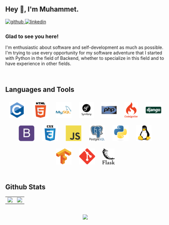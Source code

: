 ## Hey 👋, I'm Muhammet.  
  

<a href="https://github.com/ozvelimf" target="_blank">
<img src=https://img.shields.io/badge/github-%2324292e.svg?&style=for-the-badge&logo=github&logoColor=white alt=github style="margin-bottom: 5px;" />
</a>
<a href="https://linkedin.com/in/muhammet-furkan-özveli-664809231/" target="_blank">
<img src=https://img.shields.io/badge/linkedin-%231E77B5.svg?&style=for-the-badge&logo=linkedin&logoColor=white alt=linkedin style="margin-bottom: 5px;" />
</a>  
  



### Glad to see you here!  
I'm enthusiastic about software and self-development as much as possible. I'm trying to use every opportunity for my software adventure that I started with Python in the field of Backend, whether to specialize in this field and to have experience in other fields.  
  

<br/>  


## Languages and Tools  
<div align="center">  
<a href="https://www.cprogramming.com/" target="_blank"><img style="margin: 10px" src="/images/c-original.svg" alt="C" height="50" /></a>  
<a href="https://en.wikipedia.org/wiki/HTML5" target="_blank"><img style="margin: 10px" src="/images/html5-original-wordmark.svg" alt="HTML5" height="50" /></a>  
<a href="https://www.mysql.com/" target="_blank"><img style="margin: 10px" src="/images/mysql-original-wordmark.svg" alt="MySQL" height="50" /></a>  
<a href="https://symfony.com/" target="_blank"><img style="margin: 10px" src="/images/symfony_black_03.svg" alt="Symfony" height="50" /></a>  
<a href="https://www.php.net/" target="_blank"><img style="margin: 10px" src="/images/php-original.svg" alt="PHP" height="50" /></a>  
<a href="https://codeigniter.com/" target="_blank"><img style="margin: 10px" src="/images/codeigniter.svg" alt="CodeIgniter" height="50" /></a>  
<a href="https://www.djangoproject.com/" target="_blank"><img style="margin: 10px" src="/images/django-original.svg" alt="Django" height="50" /></a>  
<a href="https://getbootstrap.com/docs/3.4/javascript/" target="_blank"><img style="margin: 10px" src="/images/bootstrap-plain.svg" alt="Bootstrap" height="50" /></a>  
<a href="https://www.w3schools.com/css/" target="_blank"><img style="margin: 10px" src="/images/css3-original-wordmark.svg" alt="CSS3" height="50" /></a>  
<a href="https://www.javascript.com/" target="_blank"><img style="margin: 10px" src="/images/javascript-original.svg" alt="JavaScript" height="50" /></a>  
<a href="https://www.postgresql.org/" target="_blank"><img style="margin: 10px" src="/images/postgresql-original-wordmark.svg" alt="PostgreSQL" height="50" /></a>  
<a href="https://www.python.org/" target="_blank"><img style="margin: 10px" src="/images/python-original.svg" alt="Python" height="50" /></a>      
<a href="https://www.linux.org/" target="_blank"><img style="margin: 10px" src="/images/linux-original.svg" alt="Linux" height="50" /></a>  
<a href="https://www.tensorflow.org/" target="_blank"><img style="margin: 10px" src="/images/tensorflow-icon.svg" alt="TensorFlow" height="50" /></a>  
<a href="https://github.com/" target="_blank"><img style="margin: 10px" src="/images/git-scm-icon.svg" alt="Git" height="50" /></a>  
<a href="https://flask.palletsprojects.com/" target="_blank"><img style="margin: 10px" src="/images/flask.png" alt="Flask" height="50" /></a>  
</div>  

<br/>  


## Github Stats  
<table><tr><td valign="top" width="50%">

<img src="https://github-readme-stats.vercel.app/api?username=ozvelimf&show_icons=true&count_private=true&hide_border=true" align="left" style="width: 100%" />

</td><td valign="top" width="50%">

<img src="https://github-readme-stats.vercel.app/api/top-langs/?username=ozvelimf&hide_border=true&layout=compact" align="right" style="width: 100%" />

</td></tr></table>  
<br/>  

<div align="center">
<img src="https://komarev.com/ghpvc/?username=ozvelimf&&style=flat-square" align="center" />
</div>  

<br />
